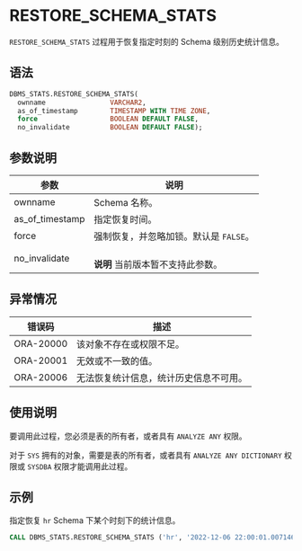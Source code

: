 # RESTORE_SCHEMA_STATS 

`RESTORE_SCHEMA_STATS` 过程用于恢复指定时刻的 Schema 级别历史统计信息。

## 语法 

```sql
DBMS_STATS.RESTORE_SCHEMA_STATS( 
  ownname                VARCHAR2, 
  as_of_timestamp        TIMESTAMP WITH TIME ZONE, 
  force                  BOOLEAN DEFAULT FALSE,
  no_invalidate          BOOLEAN DEFAULT FALSE);
```



## 参数说明 

|       参数        |           说明            |
|-----------------|-------------------------|
| ownname         | Schema 名称。              |
| as_of_timestamp | 指定恢复时间。                 |
| force           | 强制恢复，并忽略加锁。默认是 `FALSE`。 |
| no_invalidate   | <br>**说明** 当前版本暂不支持此参数。 </br>    |



## 异常情况 

|    错误码    |         描述       |
|-----------|---------------------|
| ORA-20000 | 该对象不存在或权限不足。      |
| ORA-20001 | 无效或不一致的值。           |
| ORA-20006 | 无法恢复统计信息，统计历史信息不可用。 |



## 使用说明 

要调用此过程，您必须是表的所有者，或者具有 `ANALYZE ANY` 权限。

对于 `SYS` 拥有的对象，需要是表的所有者，或者具有 `ANALYZE ANY DICTIONARY` 权限或 `SYSDBA` 权限才能调用此过程。

## 示例 

指定恢复 `hr` Schema 下某个时刻下的统计信息。

```sql
CALL DBMS_STATS.RESTORE_SCHEMA_STATS ('hr', '2022-12-06 22:00:01.007146');
```